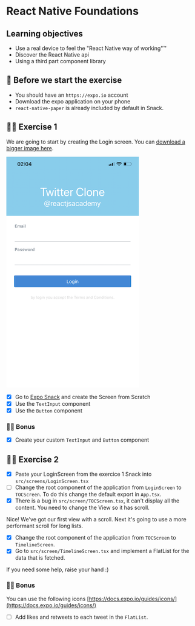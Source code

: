 # React Native Foundations

## Learning objectives

- Use a real device to feel the "React Native way of working"™️
- Discover the React Native api
- Using a third part component library

## 🥑 Before we start the exercise

- You should have an `https://expo.io` account
- Download the expo application on your phone
- `react-native-paper` is already included by default in Snack.

## 🤸‍♀️ Exercise 1

We are going to start by creating the Login screen. You can [download a bigger image here](./login.PNG).

![Login Screen](./login-sm.PNG)

- [x] Go to [Expo Snack](https://snack.expo.io) and create the Screen from Scratch
- [x] Use the `TextInput` component
- [x] Use the `Button` component

### 🏋️‍♀️ Bonus

- [x] Create your custom `TextInput` and `Button` component

## 🤸‍♀️ Exercise 2

- [x] Paste your LoginScreen from the exercice 1 Snack into `src/screens/LoginScreen.tsx`
- [ ] Change the root component of the application from `LoginScreen` to `TOCScreen`. To do this change the default export in `App.tsx`.
- [x] There is a bug in `src/screen/TOCScreen.tsx`, it can't display all the content. You need to change the View so it has scroll.

Nice! We've got our first view with a scroll.
Next it's going to use a more performant scroll for long lists.

- [x] Change the root component of the application from `TOCScreen` to `TimelineScreen`.
- [x] Go to `src/screen/TimelineScreen.tsx` and implement a FlatList for the data that is fetched.

If you need some help, raise your hand :)

### 🏋️‍♀️ Bonus

You can use the following icons [https://docs.expo.io/guides/icons/](https://docs.expo.io/guides/icons/)

- [ ] Add likes and retweets to each tweet in the `FlatList`.

